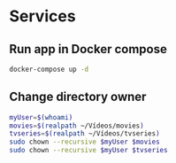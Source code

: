 # Services

## Run app in Docker compose

```bash
docker-compose up -d
```

## Change directory owner

```bash
myUser=$(whoami)
movies=$(realpath ~/Vídeos/movies)
tvseries=$(realpath ~/Vídeos/tvseries)
sudo chown --recursive $myUser $movies
sudo chown --recursive $myUser $tvseries
```
